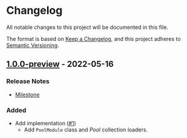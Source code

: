 # Changelog

All notable changes to this project will be documented in this file.

The format is based on [Keep a Changelog](https://keepachangelog.com/en/1.0.0/),
and this project adheres to [Semantic Versioning](https://semver.org/spec/v2.0.0.html).

## [1.0.0-preview](https://github.com/unity-game-framework/ugf-module-pool/releases/tag/1.0.0-preview) - 2022-05-16  

### Release Notes

- [Milestone](https://github.com/unity-game-framework/ugf-module-pool/milestone/1?closed=1)  
    

### Added

- Add implementation ([#1](https://github.com/unity-game-framework/ugf-module-pool/issues/1))  
    - Add `PoolModule` class and _Pool_ collection loaders.


